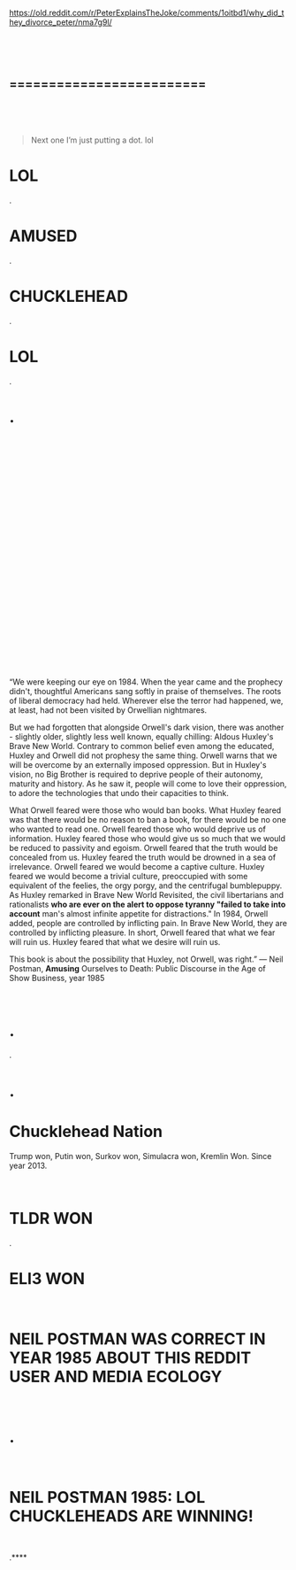 https://old.reddit.com/r/PeterExplainsTheJoke/comments/1oitbd1/why_did_they_divorce_peter/nma7g9l/

&nbsp;

&nbsp;

=========================
-------------------------

&nbsp;

&nbsp;

> Next one I’m just putting a dot. lol

# LOL 

.

# AMUSED

.

# CHUCKLEHEAD

.

# LOL

. 

# .

&nbsp;

&nbsp;

&nbsp;

&nbsp;

&nbsp;

&nbsp;


&nbsp;

&nbsp;

&nbsp;

&nbsp;

&nbsp;

&nbsp;


&nbsp;

&nbsp;


“We were keeping our eye on 1984. When the year came and the prophecy didn't, thoughtful Americans sang softly in praise of themselves. The roots of liberal democracy had held. Wherever else the terror had happened, we, at least, had not been visited by Orwellian nightmares.

But we had forgotten that alongside Orwell's dark vision, there was another - slightly older, slightly less well known, equally chilling: Aldous Huxley's Brave New World. Contrary to common belief even among the educated, Huxley and Orwell did not prophesy the same thing. Orwell warns that we will be overcome by an externally imposed oppression. But in Huxley's vision, no Big Brother is required to deprive people of their autonomy, maturity and history. As he saw it, people will come to love their oppression, to adore the technologies that undo their capacities to think.

What Orwell feared were those who would ban books. What Huxley feared was that there would be no reason to ban a book, for there would be no one who wanted to read one. Orwell feared those who would deprive us of information. Huxley feared those who would give us so much that we would be reduced to passivity and egoism. Orwell feared that the truth would be concealed from us. Huxley feared the truth would be drowned in a sea of irrelevance. Orwell feared we would become a captive culture. Huxley feared we would become a trivial culture, preoccupied with some equivalent of the feelies, the orgy porgy, and the centrifugal bumblepuppy. As Huxley remarked in Brave New World Revisited, the civil libertarians and rationalists **who are ever on the alert to oppose tyranny "failed to take into account** man's almost infinite appetite for distractions." In 1984, Orwell added, people are controlled by inflicting pain. In Brave New World, they are controlled by inflicting pleasure. In short, Orwell feared that what we fear will ruin us. Huxley feared that what we desire will ruin us.

This book is about the possibility that Huxley, not Orwell, was right.”
― Neil Postman, **Amusing** Ourselves to Death: Public Discourse in the Age of Show Business, year 1985

&nbsp;

# .

.

# .

# Chucklehead Nation

Trump won, Putin won, Surkov won, Simulacra won, Kremlin Won. Since year 2013.

&nbsp;

# TLDR WON

.

# ELI3 WON

&nbsp;

# NEIL POSTMAN WAS CORRECT IN YEAR 1985 ABOUT THIS REDDIT USER AND MEDIA ECOLOGY

&nbsp;

# .

&nbsp;

# NEIL POSTMAN 1985: LOL CHUCKLEHEADS ARE WINNING!

&nbsp;

.****

